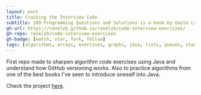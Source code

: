 ```yaml
---
layout: post
title: Cracking the Interview Code
subtitle: 189 Programming Questions and Solutions is a book by Gayle Laakmann.
gh-url: https://ronelzb.github.io/ronelzb/code-interview-exercises/
gh-repo: ronelzb/code-interview-exercises
gh-badge: [watch, star, fork, follow]
tags: [algorithms, arrays, exercises, graphs, java, lists, queues, stacks, strings, trees]
---
```


First repo made to sharpen algorithm code exercises using Java and understand how GitHub versioning works. Also to practice algorithms from one of the best books I've seen to introduce oneself into Java.

Check the project [here](https://ronelzb.github.io/cracking-the-interview-code/).
